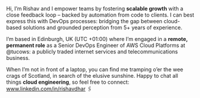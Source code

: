 Hi, I’m Rishav and I empower teams by fostering **scalable growth** with a close feedback loop – backed by automation from code to clients. I can best express this with DevOps processes: bridging the gap between cloud-based solutions and grounded perception from 5+ years of experience.

I’m based in Edinburgh, UK (UTC +01:00) where I’m engaged in a **remote, permanent role** as a Senior DevOps Engineer of AWS Cloud Platforms at @tucows: a publicly traded internet services and telecommunications business.

When I’m not in front of a laptop, you can find me tramping o’er the wee crags of Scotland, in search of the elusive sunshine. Happy to chat all things **cloud engineering**, so feel free to connect: www.linkedin.com/in/rishavdhar 🖇️

<!--
**rdhar/rdhar** is a ✨ _special_ ✨ repository because its `README.md` (this file) appears on your GitHub profile.

Here are some ideas to get you started:

- 🔭 I’m currently working on ...
- 🌱 I’m currently learning ...
- 👯 I’m looking to collaborate on ...
- 🤔 I’m looking for help with ...
- 💬 Ask me about ...
- 📫 How to reach me: ...
- 😄 Pronouns: ...
- ⚡ Fun fact: ...
-->
